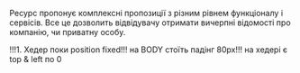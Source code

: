 Ресурс пропонує комплексні пропозиції з різним рівнем функціоналу і сервісів. Все це дозволить відвідувачу отримати вичерпні відомості про компанію, чи приватну особу.

!!!1. Хедер поки position fixed!!!
на BODY стоїть падінг 80px!!!
на хедері є top & left по 0
